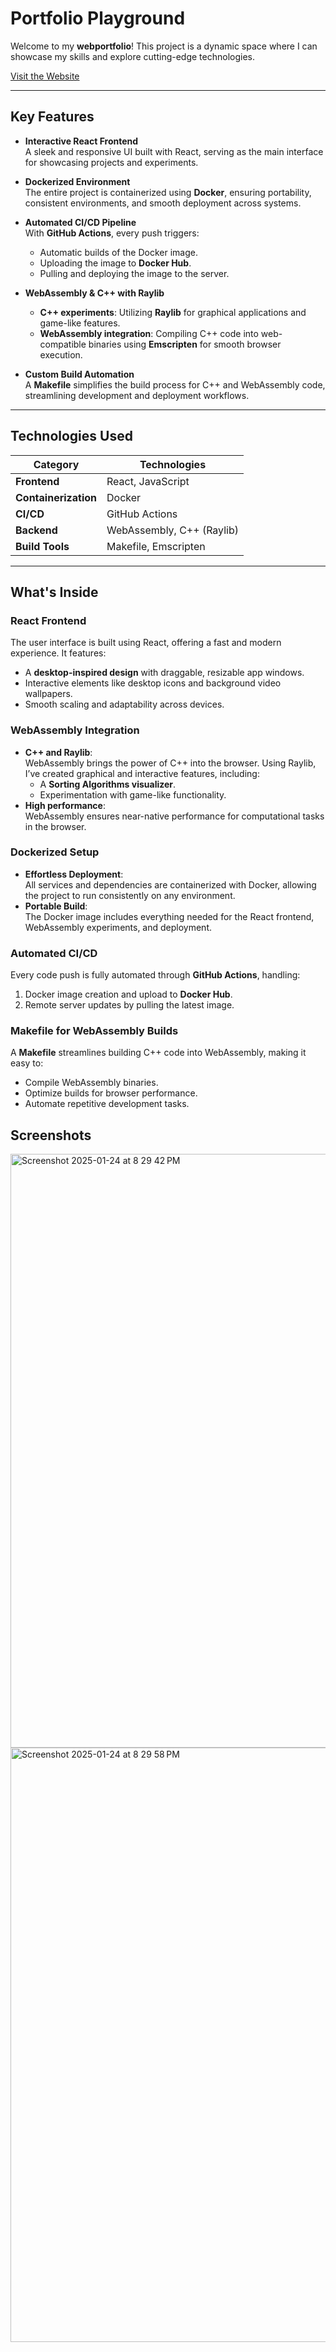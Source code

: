 # Portfolio Playground

Welcome to my **webportfolio**! This project is a dynamic space where I can showcase my skills and explore cutting-edge technologies.

[Visit the Website](http://htdguide.com)

---

## **Key Features**

- **Interactive React Frontend**  
  A sleek and responsive UI built with React, serving as the main interface for showcasing projects and experiments.

- **Dockerized Environment**  
  The entire project is containerized using **Docker**, ensuring portability, consistent environments, and smooth deployment across systems.

- **Automated CI/CD Pipeline**  
  With **GitHub Actions**, every push triggers:
  - Automatic builds of the Docker image.
  - Uploading the image to **Docker Hub**.
  - Pulling and deploying the image to the server.

- **WebAssembly & C++ with Raylib**  
  - **C++ experiments**: Utilizing **Raylib** for graphical applications and game-like features.  
  - **WebAssembly integration**: Compiling C++ code into web-compatible binaries using **Emscripten** for smooth browser execution.

- **Custom Build Automation**  
  A **Makefile** simplifies the build process for C++ and WebAssembly code, streamlining development and deployment workflows.

---

## **Technologies Used**

| **Category**          | **Technologies**                                                                                   |
|-----------------------|---------------------------------------------------------------------------------------------------|
| **Frontend**          | React, JavaScript                                                                                |
| **Containerization**  | Docker                                                                                           |
| **CI/CD**             | GitHub Actions                                                                                   |
| **Backend**           | WebAssembly, C++ (Raylib)                                                                        |
| **Build Tools**       | Makefile, Emscripten                                                                             |

---

## **What's Inside**

### **React Frontend**
The user interface is built using React, offering a fast and modern experience. It features:
- A **desktop-inspired design** with draggable, resizable app windows.
- Interactive elements like desktop icons and background video wallpapers.
- Smooth scaling and adaptability across devices.

### **WebAssembly Integration**
- **C++ and Raylib**:  
  WebAssembly brings the power of C++ into the browser. Using Raylib, I’ve created graphical and interactive features, including:
  - A **Sorting Algorithms visualizer**.
  - Experimentation with game-like functionality.
- **High performance**:  
  WebAssembly ensures near-native performance for computational tasks in the browser.

### **Dockerized Setup**
- **Effortless Deployment**:  
  All services and dependencies are containerized with Docker, allowing the project to run consistently on any environment.
- **Portable Build**:  
  The Docker image includes everything needed for the React frontend, WebAssembly experiments, and deployment.

### **Automated CI/CD**
Every code push is fully automated through **GitHub Actions**, handling:
1. Docker image creation and upload to **Docker Hub**.
2. Remote server updates by pulling the latest image.

### **Makefile for WebAssembly Builds**
A **Makefile** streamlines building C++ code into WebAssembly, making it easy to:
- Compile WebAssembly binaries.
- Optimize builds for browser performance.
- Automate repetitive development tasks.

## **Screenshots**
<img width="950" alt="Screenshot 2025-01-24 at 8 29 42 PM" src="https://github.com/user-attachments/assets/4ea658f1-1b8a-4194-9a5e-0da7e2658376" />
<img width="951" alt="Screenshot 2025-01-24 at 8 29 58 PM" src="https://github.com/user-attachments/assets/f9ac9e0a-3c75-4043-b805-bd78fa2b8077" />

